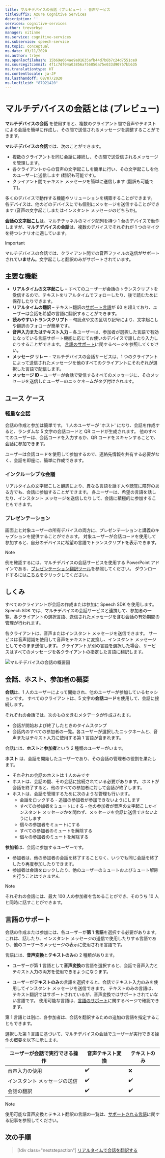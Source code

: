 ```yaml
---
title: マルチデバイスの会話 (プレビュー) - 音声サービス
titleSuffix: Azure Cognitive Services
description: ''
services: cognitive-services
author: trevorbye
manager: nitinme
ms.service: cognitive-services
ms.subservice: speech-service
ms.topic: conceptual
ms.date: 03/11/2020
ms.author: trbye
ms.openlocfilehash: 15b69e664ae9a01635afb44d7b6b7c24d7551ce9
ms.sourcegitcommit: 4f1c7df04a03856a756856a75e033d90757bb635
ms.translationtype: HT
ms.contentlocale: ja-JP
ms.lasthandoff: 08/07/2020
ms.locfileid: "87921420"
---
```

# <a name="what-is-multi-device-conversation-preview"></a>マルチデバイスの会話とは (プレビュー)

**マルチデバイスの会話** を使用すると、複数のクライアント間で音声やテキストによる会話を簡単に作成し、その間で送信されるメッセージを調整することができます。

**マルチデバイスの会話**では、次のことができます。

- 複数のクライアントを同じ会話に接続し、その間で送受信されるメッセージを管理します。
- 各クライアントからの音声の文字起こしを簡単に行い、その文字起こしを他のユーザーに送信します (翻訳も可能です)。
- クライアント間でテキスト メッセージを簡単に送信します (翻訳も可能です)。

多くのデバイスで動作する機能やソリューションを構築することができます。 各デバイスは、他のどのデバイスにでも個別にメッセージを送信することができます (音声の文字起こしまたはインスタント メッセージのどちらか)。

[**会話の文字起こし**](conversation-transcription.md)は、マルチチャネルのマイク配列を持つ 1 台のデバイスで動作しますが、**マルチデバイスの会話**は、複数のデバイスでそれぞれが 1 つのマイクを持つシナリオに適しています。

>[!IMPORTANT]
> マルチデバイスの会話では、クライアント間での音声ファイルの送信がサポートされて**いません**。文字起こしと翻訳のみがサポートされています。

## <a name="key-features"></a>主要な機能

- **リアルタイムの文字起こし** – すべてのユーザーが会話のトランスクリプトを受信するので、テキストをリアルタイムでフォローしたり、後で読むために保存したりできます。
- **リアルタイムの翻訳** – テキスト翻訳の[サポート言語](language-support.md#text-languages)が 60 を超えており、ユーザーは会話を希望の言語に翻訳することができます。
- **読みやすいトランスクリプト** – 句読点や文の区切り記号により、文字起こしや翻訳のフォローが簡単です。
- **音声入力またはテキスト入力** – 各ユーザーは、参加者が選択した言語で有効になっている言語サポート機能に応じてお使いのデバイスで話したり入力したりすることができます。 [言語のサポート](language-support.md#speech-to-text)に関するページを参照してください。
- **メッセージ リレー** - マルチデバイスの会話サービスは、1 つのクライアントによって送信されたメッセージを他のすべてのクライアントにそれぞれが選択した言語で配信します。
- **メッセージ ID** – ユーザーが会話で受信するすべてのメッセージに、そのメッセージを送信したユーザーのニックネームがタグ付けされます。

## <a name="use-cases"></a>ユース ケース

### <a name="lightweight-conversations"></a>軽量な会話

会話の作成と参加は簡単です。 1 人のユーザーが 'ホスト' になり、会話を作成すると、ランダムな 5 文字の会話コードと QR コードが生成されます。 他のすべてのユーザーは、会話コードを入力するか、QR コードをスキャンすることで、会話に参加できます。 

ユーザーは会話コードを使用して参加するので、連絡先情報を共有する必要がなく、会話を即座に、簡単に作成できます。

### <a name="inclusive-meetings"></a>インクルーシブな会議

リアルタイムの文字起こしと翻訳により、異なる言語を話す人や聴覚に障碍のある方でも、会話に参加することができます。 各ユーザーは、希望の言語を話したり、インスタント メッセージを送信したりして、会話に積極的に参加することもできます。

### <a name="presentations"></a>プレゼンテーション

画面上と対象ユーザーの所有デバイスの両方に、プレゼンテーションと講義のキャプションを提供することができます。 対象ユーザーが会話コードを使用して参加すると、自分のデバイスに希望の言語でトランスクリプトを表示できます。

> [!NOTE]
> 例を確認するには、マルチデバイスの会話サービスを使用する PowerPoint アドインである、[プレゼンテーション翻訳ツール](https://www.microsoft.com/translator/apps/presentation-translator/)を参照してください。 ダウンロードするには[こちら](https://download.cnet.com/s/powerpoint-add-in/)をクリックしてください。

## <a name="how-it-works"></a>しくみ

すべてのクライアントが会話の作成または参加に Speech SDK を使用します。 Speech SDK では、マルチデバイスの会話サービスと連携して、参加者の一覧、各クライアントの選択言語、送信されたメッセージを含む会話の有効期間の管理が行われます。  

各クライアントは、音声またはインスタント メッセージを送信できます。 サービスは音声認識を使用して音声をテキストに変換し、インスタント メッセージとしてそのまま送信します。 クライアントが別の言語を選択した場合、サービスはすべてのメッセージを各クライアントの指定した言語に翻訳します。

![マルチデバイスの会話の概要図](media/scenarios/multi-device-conversation.png)

## <a name="overview-of-conversation-host-and-participant"></a>会話、ホスト、参加者の概要

**会話**は、1 人のユーザーによって開始され、他のユーザーが参加しているセッションです。 すべてのクライアントは、5 文字の**会話コード**を使用して、会話に接続します。

それぞれの会話では、次のものを含むメタデータが作成されます。
-    会話が開始および終了したときのタイムスタンプ
-    会話内のすべての参加者の一覧。各ユーザーが選択したニックネームと、音声またはテキスト入力に使用する第 1 言語が含まれます。


会話には、**ホスト**と**参加者**という 2 種類のユーザーがいます。

**ホスト** は、会話を開始したユーザーであり、その会話の管理者の役割を果たします。
- それぞれの会話のホストは 1 人のみです
- ホストは、会話の間、その会話に接続されている必要があります。 ホストが会話を終了すると、他のすべての参加者に対して会話が終了します。
- ホストは、会話を管理するために次のような管理も行います。 
    - 会話をロックする - 追加の参加者が参加できないようにします
    - すべての参加者をミュートにする - 他の参加者が音声の文字起こしかインスタント メッセージかを問わず、メッセージを会話に送信できないようにします
    - 個々の参加者をミュートにする
    - すべての参加者のミュートを解除する
    - 個々の参加者のミュートを解除する

**参加者**は、会話に参加するユーザーです。
- 参加者は、他の参加者の会話を終了することなく、いつでも同じ会話を終了したり再度参加したりできます。
- 参加者は会話をロックしたり、他のユーザーのミュートおよびミュート解除を行うことはできません

> [!NOTE]
> それぞれの会話には、最大 100 人の参加者を含めることができ、そのうち 10 人と同時に話すことができます。

## <a name="language-support"></a>言語のサポート

会話の作成または参加には、各ユーザーが**第 1 言語**を選択する必要があります。これは、話したり、インスタント メッセージの送信で使用したりする言語であり、他のユーザーのメッセージの表示に使用される言語です。

言語には、**音声変換**と**テキストのみ**の 2 種類があります。
- ユーザーが第 1 言語として**音声変換**の言語を選択すると、会話で音声入力とテキスト入力の両方を使用できるようになります。

- ユーザーが**テキストのみ**の言語を選択すると、会話でテキスト入力のみを使用してインスタント メッセージを送信できます。 テキストのみの言語は、テキスト翻訳ではサポートされているが、音声変換ではサポートされていない言語です。 使用可能な言語は、[言語のサポート](supported-languages.md)に関するページで確認できます。

第 1 言語とは別に、各参加者は、会話を翻訳するための追加の言語を指定することもできます。

選択した第 1 言語に基づいて、マルチデバイスの会話でユーザーが実行できる操作の概要を以下に示します。


| ユーザーが会話で実行できる操作 | 音声テキスト変換 | テキストのみ |
|-----------------------------------|----------------|------|
| 音声入力の使用 | ✔️ | ❌ |
| インスタント メッセージの送信 | ✔️ | ✔️ |
| 会話の翻訳 | ✔️ | ✔️ |

> [!NOTE]
> 使用可能な音声変換とテキスト翻訳の言語の一覧は、[サポートされる言語](supported-languages.md)に関する記事を参照してください。



## <a name="next-steps"></a>次の手順

> [!div class="nextstepaction"]
> [リアルタイムで会話を翻訳する](quickstarts/multi-device-conversation.md)
